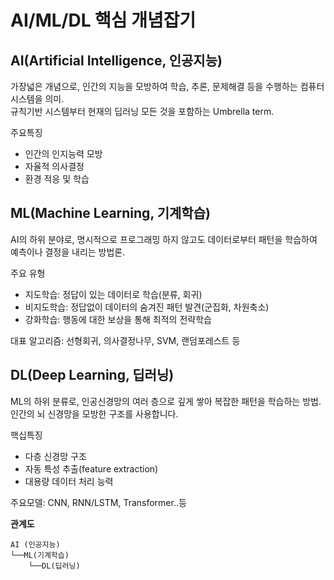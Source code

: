 # AI/ML/DL 핵심 개념잡기
## AI(Artificial Intelligence, 인공지능)
가장넓은 개념으로, 인간의 지능을 모방하여 학습, 추론, 문제해결 등을 수행하는 컴퓨터 시스템을 의미.  
규칙기반 시스템부터 현재의 딥러닝 모든 것을 포함하는 Umbrella term.

주요특징
- 인간의 인지능력 모방
- 자율적 의사결정
- 환경 적응 및 학습

## ML(Machine Learning, 기계학습)
AI의 하위 분야로, 명시적으로 프로그래밍 하지 않고도 데이터로부터 패턴을 학습하여 예측이나 결정을 내리는 방법론.

주요 유형
- 지도학습: 정답이 있는 데이터로 학습(분류, 회귀)
- 비지도학습: 정답없이 데이터의 숨겨진 패턴 발견(군집화, 차원축소)
- 강화학습: 행동에 대한 보상을 통해 최적의 전략학습

대표 알고리즘: 선형회귀, 의사결정나무, SVM, 랜덤포레스트 등

## DL(Deep Learning, 딥러닝)
ML의 하위 분류로, 인공신경망의 여러 층으로 깊게 쌓아 복잡한 패턴을 학습하는 방법.  
인간의 뇌 신경망을 모방한 구조를 사용합니다.

핵십특징
- 다층 신경망 구조
- 자동 특성 추출(feature extraction)
- 대용량 데이터 처리 능력

주요모델: CNN, RNN/LSTM, Transformer..등  




**관계도**

    AI (인공지능)
    └──ML(기계학습)
        └──DL(딥러닝)

